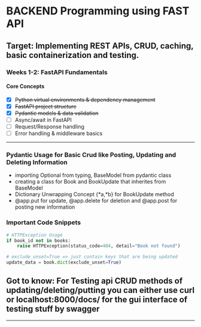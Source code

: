 # BACKEND Programming using FAST API

## Target: Implementing REST APIs, CRUD, caching, basic containerization and testing.

### Weeks 1-2: FastAPI Fundamentals
#### Core Concepts
- [X] ~~Python virtual environments & dependency management~~
- [X] ~~FastAPI project structure~~
- [X] ~~Pydantic models & data validation~~
- [ ] Async/await in FastAPI
- [ ] Request/Response handling
- [ ] Error handling & middleware basics
---

### Pydantic Usage for Basic Crud like Posting, Updating and Deleting Information
- importing Optional from typing, BaseModel from pydantic class
- creating a class for Book and BookUpdate that inherites from BaseModel
- Dictionary Unwrapping Concept {*a,*b} for BookUpdate method
- @app.put for update, @app.delete for deletion and @app.post for posting new information

### Important Code Snippets
```python
# HTTPException Usage
if book_id not in books:
    raise HTTPException(status_code=404, detail="Book not found")

# exclude_unset=True => just contain keys that are being updated
update_data = book.dict(exclude_unset=True)

```

## Got to know: For Testing api CRUD methods of updating/deleting/putting you can either use curl or localhost:8000/docs/ for the gui interface of testing stuff by swagger
---